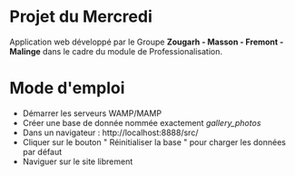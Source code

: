 #  Projet du Mercredi

Application web développé par le Groupe **Zougarh - Masson - Fremont - Malinge**  dans le cadre
du module de Professionalisation.

# Mode d'emploi

  - Démarrer les serveurs WAMP/MAMP
  - Créer une base de donnée nommée exactement *gallery_photos*
  - Dans un navigateur : http://localhost:8888/src/
  - Cliquer sur le bouton " Réinitialiser la base " pour charger les données par défaut
  - Naviguer sur le site librement